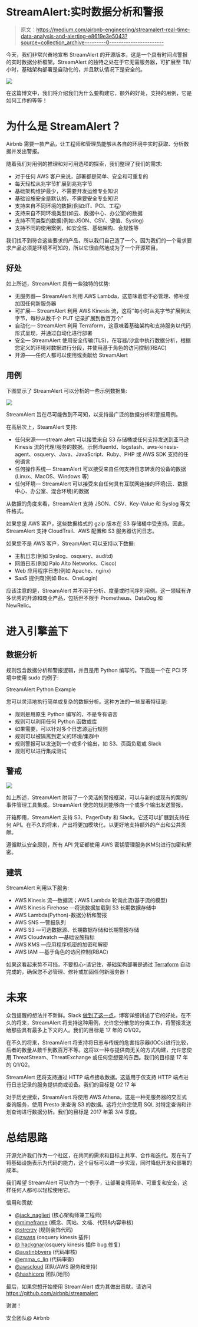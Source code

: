 # StreamAlert:实时数据分析和警报

> 原文：<https://medium.com/airbnb-engineering/streamalert-real-time-data-analysis-and-alerting-e8619e3e5043?source=collection_archive---------0----------------------->

今天，我们非常兴奋地宣布 StreamAlert 的开源版本，这是一个具有时间点警报的实时数据分析框架。StreamAlert 的独特之处在于它无需服务器，可扩展至 TB/小时，基础架构部署是自动化的，并且默认情况下是安全的。

![](img/cb7aebaea0c2efbcd44e6af2be5e939d.png)

在这篇博文中，我们将介绍我们为什么要构建它，额外的好处，支持的用例，它是如何工作的等等！

# **为什么是 StreamAlert？**

Airbnb 需要一款产品，让工程师和管理员能够从各自的环境中实时获取、分析数据并发出警报。

随着我们对用例的推理和对可用选项的探索，我们整理了我们的需求:

*   对于任何 AWS 客户来说，部署都是简单、安全和可重复的
*   每天轻松从兆字节扩展到兆兆字节
*   基础架构维护最少，不需要开发运维专业知识
*   基础设施安全是默认的，不需要安全专业知识
*   支持来自不同环境的数据(例如:IT、PCI、工程)
*   支持来自不同环境类型(如云、数据中心、办公室)的数据
*   支持不同类型的数据(例如:JSON、CSV、键值、Syslog)
*   支持不同的使用案例，如安全性、基础架构、合规性等

我们找不到符合这些要求的产品，所以我们自己造了一个。因为我们的一个需求要求产品必须是环境不可知的，所以它很自然地成为了一个开源项目。

## **好处**

如上所述，StreamAlert 具有一些独特的优势:

*   无服务器— StreamAlert 利用 AWS Lambda，这意味着您不必管理、修补或加固任何新服务器
*   可扩展— StreamAlert 利用 AWS Kinesis 流，这将“每小时从兆字节扩展到太字节，每秒从数千个 PUT 记录扩展到数百万个”
*   自动化— StreamAlert 利用 Terraform，这意味着基础架构和支持服务以代码形式呈现，并通过自动化进行部署
*   安全— StreamAlert 使用安全传输(TLS)，在容器/沙盒中执行数据分析，根据您定义的环境对数据进行分段，并使用基于角色的访问控制(RBAC)
*   开源——任何人都可以使用或贡献给 StreamAlert

## **用例**

下图显示了 StreamAlert 可以分析的一些示例数据集:

![](img/58ee6645f3eb10e60af3a914b14e1c92.png)

StreamAlert 旨在尽可能做到不可知，以支持最广泛的数据分析和警报用例。

在高层次上，SteamAlert 支持:

*   任何来源——stream alert 可以接受来自 S3 存储桶或任何支持发送到亚马逊 Kinesis 流的代理/服务的数据。示例:fluentd、logstash、aws-kinesis-agent、osquery、Java、JavaScript、Ruby、PHP 或 AWS SDK 支持的任何语言
*   任何操作系统— StreamAlert 可以接受来自任何支持日志转发的设备的数据(Linux、MacOS、Windows 等)
*   任何环境— StreamAlert 可以接受来自任何具有互联网连接的环境(云、数据中心、办公室、混合环境)的数据

从数据的角度来看，StreamAlert 支持 JSON、CSV、Key-Value 和 Syslog 等文件格式。

如果您是 AWS 客户，这些数据格式的 gzip 版本在 S3 存储桶中受支持。因此，StreamAlert 支持 CloudTrail、AWS 配置和 S3 服务器访问日志。

如果您不是 AWS 客户，StreamAlert 可以支持以下数据:

*   主机日志(例如 Syslog、osquery、auditd)
*   网络日志(例如 Palo Alto Networks、Cisco)
*   Web 应用程序日志(例如 Apache、nginx)
*   SaaS 提供商(例如 Box、OneLogin)

应该注意的是，StreamAlert 并不用于分析、度量或时间序列用例。这一领域有许多优秀的开源和商业产品，包括但不限于 Prometheus、DataDog 和 NewRelic。

# 进入引擎盖下

## **数据分析**

规则包含数据分析和警报逻辑，并且是用 Python 编写的。下面是一个在 PCI 环境中使用 sudo 的例子:

StreamAlert Python Example

您可以灵活地执行简单或复杂的数据分析。这种方法的一些显著特征是:

*   规则是用原生 Python 编写的，不是专有语言
*   规则可以利用任何 Python 函数或库
*   如果需要，可以针对多个日志源运行规则
*   规则可以被隔离到定义的环境/集群中
*   规则警报可以发送到一个或多个输出，如 S3、页面负载或 Slack
*   规则可以进行集成测试

## **警戒**

![](img/43a189cb76fcf030f210afe5f3848a57.png)

如上所述，StreamAlert 附带了一个灵活的警报框架，可以与新的或现有的案例/事件管理工具集成。StreamAlert 使您的规则能够向一个或多个输出发送警报。

开箱即用，StreamAlert 支持 S3、PagerDuty 和 Slack。它还可以扩展到支持任何 API。在不久的将来，产出将更加模块化，以更好地支持额外的产出和公共贡献。

遵循默认安全原则，所有 API 凭证都使用 AWS 密钥管理服务(KMS)进行加密和解密。

## **建筑**

StreamAlert 利用以下服务:

*   AWS Kinesis 流—数据流；AWS Lambda 轮询此流(基于流的模型)
*   AWS Kinesis Firehose —将流数据加载到 S3 长期数据存储中
*   AWS Lambda(Python)-数据分析和警报
*   AWS SNS —警报队列
*   AWS S3 —可选数据源、长期数据存储和长期警报存储
*   AWS Cloudwatch —基础设施指标
*   AWS KMS —应用程序机密的加密和解密
*   AWS IAM —基于角色的访问控制(RBAC)

如果这看起来势不可挡，不要担心-请记住，基础架构部署是通过 [Terraform](https://www.terraform.io/) 自动完成的，确保您不必管理、修补或加固任何新服务器！

# **未来**

众包提醒的想法并不新鲜。Slack [做到了这一点](https://slack.engineering/distributed-security-alerting-c89414c992d6)，博客详细讲述了它的好处。在不久的将来，StreamAlert 将支持这种用例，允许您分散您的分类工作，将警报发送给那些具有最多上下文的人。我们的目标是 17 年的 Q1/Q2。

在不久的将来，StreamAlert 将支持将日志与传统的危害指示器(IOCs)进行比较，后者的数量从数千到数百万不等。这将以一种与提供商无关的方式构建，允许您使用 ThreatStream、ThreatExchange 或任何您想要的东西。我们的目标是 17 年的 Q1/Q2。

StreamAlert 还将支持通过 HTTP 端点接收数据。这适用于仅支持 HTTP 端点进行日志记录的服务提供商或设备。我们的目标是 Q2 17 年

对于历史搜索，StreamAlert 将使用 AWS Athena，这是一种无服务器的交互式查询服务，使用 Presto 来查询 S3 的数据。这将允许您使用 SQL 对特定查询和计划查询进行数据分析。我们的目标是 2017 年第 3/4 季度。

# **总结思路**

开源允许我们作为一个社区，在共同的需求和目标上共享、合作和迭代。现在有了将基础设施表示为代码的能力，这个目标可以进一步实现，同时降低开发和部署的成本。

我们希望 StreamAlert 可以作为一个例子，让部署变得简单、可重复和安全，这样任何人都可以轻松使用它。

信用和贡献:

*   [@jack_naglieri](https://twitter.com/@jack_naglieri) (核心架构师兼工程师)
*   [@mimeframe](https://twitter.com/@mimeframe) (概念、网站、文档、代码&内容审核)
*   [@strcrzy](https://twitter.com/@strcrzy) (规则装饰代码)
*   [@zwass](https://twitter.com/@zwass) (osquery kinesis 插件)
*   [@ hackgnar](https://twitter.com/@hackgnar)(osquery kinesis 插件 bug 修复)
*   [@austinbbyers](https://twitter.com/@austinbbyers) (代码审核)
*   [@emma_c_lin](https://twitter.com/@emma_c_lin) (代码审查)
*   [@awscloud](https://twitter.com/@awscloud) 团队(AWS 服务和支持)
*   [@hashicorp](https://twitter.com/@hashicorp) 团队(地形)

最后，如果您想开始使用 StreamAlert 或为其做出贡献，请访问 https://github.com/airbnb/streamalert

谢谢！

安全团队@ Airbnb
